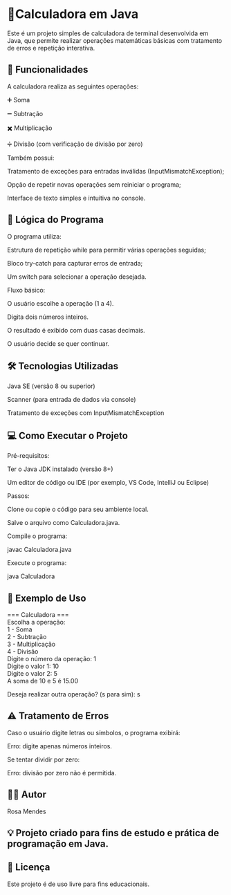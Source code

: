 
# 🧮Calculadora em Java

Este é um projeto simples de calculadora de terminal desenvolvida em Java, que permite realizar operações matemáticas básicas com tratamento de erros e repetição interativa.

## 🚀 Funcionalidades

A calculadora realiza as seguintes operações:

➕ Soma

➖ Subtração

✖️ Multiplicação

➗ Divisão (com verificação de divisão por zero)

Também possui:

Tratamento de exceções para entradas inválidas (InputMismatchException);

Opção de repetir novas operações sem reiniciar o programa;

Interface de texto simples e intuitiva no console.

## 🧠 Lógica do Programa

O programa utiliza:

Estrutura de repetição while para permitir várias operações seguidas;

Bloco try-catch para capturar erros de entrada;

Um switch para selecionar a operação desejada.

Fluxo básico:

O usuário escolhe a operação (1 a 4).

Digita dois números inteiros.

O resultado é exibido com duas casas decimais.

O usuário decide se quer continuar.

## 🛠️ Tecnologias Utilizadas

Java SE (versão 8 ou superior)

Scanner (para entrada de dados via console)

Tratamento de exceções com InputMismatchException

## 💻 Como Executar o Projeto
Pré-requisitos:

Ter o Java JDK instalado (versão 8+)

Um editor de código ou IDE (por exemplo, VS Code, IntelliJ ou Eclipse)

Passos:

Clone ou copie o código para seu ambiente local.

Salve o arquivo como Calculadora.java.

Compile o programa:

javac Calculadora.java


Execute o programa:

java Calculadora

## 🧩 Exemplo de Uso
=== Calculadora === <br>
Escolha a operação:<br>
1 - Soma<br>
2 - Subtração<br>
3 - Multiplicação<br>
4 - Divisão<br>
Digite o número da operação: 1<br>
Digite o valor 1: 10<br>
Digite o valor 2: 5<br>
A soma de 10 e 5 é 15.00<br>

Deseja realizar outra operação? (s para sim): s

## ⚠️ Tratamento de Erros

Caso o usuário digite letras ou símbolos, o programa exibirá:

Erro: digite apenas números inteiros.


Se tentar dividir por zero:

Erro: divisão por zero não é permitida.

## 🧑‍💻 Autor

Rosa Mendes
## 💡 Projeto criado para fins de estudo e prática de programação em Java.

## 📝 Licença

Este projeto é de uso livre para fins educacionais.
